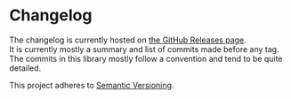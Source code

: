 # Changelog

The changelog is currently hosted on [the GitHub Releases page](https://github.com/agilgur5/ts-library-base/releases).<br>
It is currently mostly a summary and list of commits made before any tag.
The commits in this library mostly follow a convention and tend to be quite detailed.

This project adheres to [Semantic Versioning](http://semver.org/).
